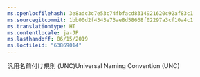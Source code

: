 ```yaml
---
ms.openlocfilehash: 3e8adc3c7e53c74fbfacd8314921620c92af83c1
ms.sourcegitcommit: 1bb00d2f4343e73ae8d58668f02297a3cf10a4c1
ms.translationtype: HT
ms.contentlocale: ja-JP
ms.lasthandoff: 06/15/2019
ms.locfileid: "63869014"
---
```

<span data-ttu-id="418cc-101">汎用名前付け規則 (UNC)</span><span class="sxs-lookup"><span data-stu-id="418cc-101">Universal Naming Convention (UNC)</span></span>